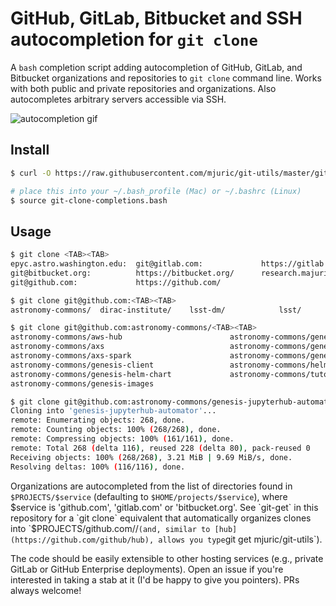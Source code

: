 # GitHub, GitLab, Bitbucket and SSH autocompletion for `git clone`

A `bash` completion script adding autocompletion of GitHub, GitLab, and
Bitbucket organizations and repositories to `git clone` command
line. Works with both public and private repositories and organizations.
Also autocompletes arbitrary servers accessible via SSH.

![autocompletion gif](http://research.majuric.org/media/git-clone-completions-2.gif)

## Install

```bash
$ curl -O https://raw.githubusercontent.com/mjuric/git-utils/master/git-clone-completions.bash

# place this into your ~/.bash_profile (Mac) or ~/.bashrc (Linux)
$ source git-clone-completions.bash
```

## Usage

```bash
$ git clone <TAB><TAB>
epyc.astro.washington.edu:  git@gitlab.com:             https://gitlab.com/
git@bitbucket.org:          https://bitbucket.org/      research.majuric.org:
git@github.com:             https://github.com/

$ git clone git@github.com:<TAB><TAB>
astronomy-commons/  dirac-institute/    lsst-dm/            lsst/               mjuric/

$ git clone git@github.com:astronomy-commons/<TAB><TAB>
astronomy-commons/aws-hub                        astronomy-commons/genesis-jupyterhub-automator
astronomy-commons/axs                            astronomy-commons/genesis-k8s-eks
astronomy-commons/axs-spark                      astronomy-commons/genesis-kafka-cluster
astronomy-commons/genesis-client                 astronomy-commons/helm-charts
astronomy-commons/genesis-helm-chart             astronomy-commons/tutorials
astronomy-commons/genesis-images

$ git clone git@github.com:astronomy-commons/genesis-jupyterhub-automator
Cloning into 'genesis-jupyterhub-automator'...
remote: Enumerating objects: 268, done.
remote: Counting objects: 100% (268/268), done.
remote: Compressing objects: 100% (161/161), done.
remote: Total 268 (delta 116), reused 228 (delta 80), pack-reused 0
Receiving objects: 100% (268/268), 3.21 MiB | 9.69 MiB/s, done.
Resolving deltas: 100% (116/116), done.
```

Organizations are autocompleted from the list of directories found in
`$PROJECTS/$service` (defaulting to `$HOME/projects/$service`), where
$service is 'github.com', 'gitlab.com' or 'bitbucket.org'.  See `git-get` in this repository
for a `git clone` equivalent that automatically organizes clones into
`$PROJECTS/github.com/<org>/<repo>` (and, similar to
[hub](https://github.com/github/hub), allows you type `git get
mjuric/git-utils`).

The code should be easily extensible to other hosting services (e.g.,
private GitLab or GitHub Enterprise deployments).  Open an issue if you're
interested in taking a stab at it (I'd be happy to give you pointers).  PRs
always welcome!
